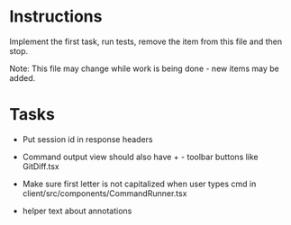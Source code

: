 # Instructions

Implement the first task, run tests, remove the item from this file and then stop.

Note: This file may change while work is being done - new items may be added.

# Tasks

- Put session id in response headers

- Command output view should also have + - toolbar buttons like GitDiff.tsx

- Make sure first letter is not capitalized when user types cmd in client/src/components/CommandRunner.tsx

- helper text about annotations
